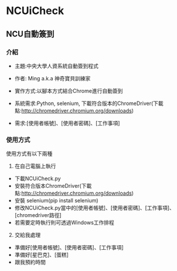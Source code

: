 # NCUiCheck
## NCU自動簽到
### 介紹
* 主題:中央大學人資系統自動簽到程式
* 作者: Ming a.k.a 神奇寶貝訓練家
* 實作方式:以腳本方式結合Chrome進行自動簽到

* 系統需求:Python, selenium, 下載符合版本的ChromeDriver(下載點:http://chromedriver.chromium.org/downloads)
* 需求:[使用者帳號]、[使用者密碼]、[工作事項]

### 使用方式
使用方式有以下兩種
1. 在自己電腦上執行
  * 下載NCUiCheck.py
  * 安裝符合版本ChromeDriver(下載點:http://chromedriver.chromium.org/downloads)
  * 安裝 selenium(pip install selenium)
  * 修改NCUiCheck.py當中的[使用者帳號]、[使用者密碼]、[工作事項]、[chromedriver路徑]
  * 若需要定時執行則可透過Windows工作排程
2. 交給我處理
  * 準備好[使用者帳號]、[使用者密碼]、[工作事項]
  * 準備好[星巴克]、[蛋糕]
  * 跟我預約時間
